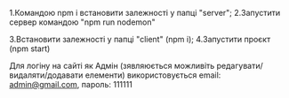 1.Командою npm i встановити залежності у папці "server";
2.Запустити сервер командою "npm run nodemon"

3.Встановити залежності у папці "client" (npm i);
4.Запустити проєкт (npm start)

Для логіну на сайті як Адмін (зявляюється можливіть редагувати/видаляти/додавати елементи)
використовується email: admin@gmail.com, пароль: 111111